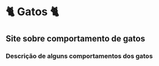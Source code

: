 # 🐈 **Gatos** 🐈  #
## Site sobre comportamento de **gatos** ##
### Descrição de alguns comportamentos dos **gatos** ###

